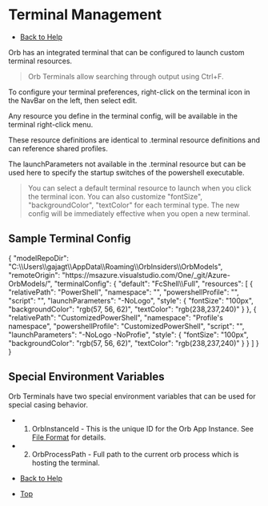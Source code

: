 # Terminal Management

* [Back to Help](all.md)

Orb has an integrated terminal that can be configured to launch custom terminal resources.

> Orb Terminals allow searching through output using Ctrl+F.

To configure your terminal preferences, right-click on the terminal icon in the NavBar on the left, then select edit.

Any resource you define in the terminal config, will be available in the terminal right-click menu.

These resource definitions are identical to .terminal resource definitions and can reference shared profiles.

The launchParameters not available in the .terminal resource but can be used here to specify the startup switches of the powershell executable.

> You can select a default terminal resource to launch when you click the terminal icon.
> You can also customize "fontSize", "backgroundColor", "textColor" for each terminal type. The new config will be immediately effective when you open a new terminal.

## Sample Terminal Config

<objectExplorer>
{
	"modelRepoDir": "C:\\Users\\gajagt\\AppData\\Roaming\\OrbInsiders\\OrbModels",
	"remoteOrigin": "https://msazure.visualstudio.com/One/_git/Azure-OrbModels/",
	"terminalConfig": {
		"default": "FcShell\\Full",
		"resources": [
			{
				"relativePath": "PowerShell",
				"namespace": "",
				"powershellProfile": "",
				"script": "",
				"launchParameters": "-NoLogo",
				"style": {
					"fontSize": "100px",
					"backgroundColor": "rgb(57, 56, 62)",
					"textColor": "rgb(238,237,240)"
				}
			},
			{
				"relativePath": "CustomizedPowerShell",
				"namespace": "Profile's namespace",
				"powershellProfile": "CustomizedPowerShell",
				"script": "",
				"launchParameters": "-NoLogo -NoProfie",
				"style": {
					"fontSize": "100px",
					"backgroundColor": "rgb(57, 56, 62)",
					"textColor": "rgb(238,237,240)"
				}
			}
		]
	}
}
</objectExplorer>

## Special Environment Variables

Orb Terminals have two special environment variables that can be used for special casing behavior.

* 1. OrbInstanceId - This is the unique ID for the Orb App Instance. See [File Format](fileFormat.md) for details.
* 2. OrbProcessPath - Full path to the current orb process which is hosting the terminal.

* [Back to Help](all.md)
* [Top](#terminal-management)
